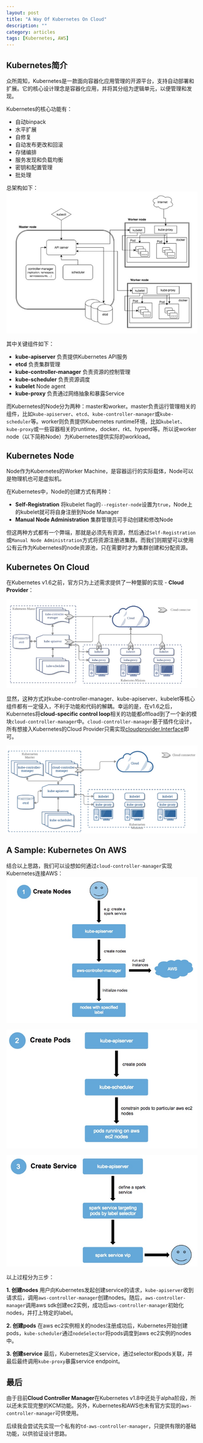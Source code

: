 ```yaml
---
layout: post
title: "A Way Of Kubernetes On Cloud"
description: ""
category: articles
tags: [Kubernetes, AWS]
---
```

## Kubernetes简介
众所周知，Kubernetes是一款面向容器化应用管理的开源平台，支持自动部署和扩展。它的核心设计理念是容器化应用，并将其分组为逻辑单元，以便管理和发现。

Kubernetes的核心功能有：

* 自动binpack
* 水平扩展
* 自修复
* 自动发布更改和回滚
* 存储编排
* 服务发现和负载均衡
* 密钥和配置管理
* 批处理
    
总架构如下：
![](/images/15150531511475.jpg)

其中关键组件如下：

* **kube-apiserver** 负责提供Kubernetes API服务
* **etcd** 负责集群管理
* **kube-controller-manager** 负责资源的控制管理
* **kube-scheduler** 负责资源调度
* **kubelet** Node agent
* **kube-proxy** 负责通过网络抽象和暴露Service

而Kubernetes的Node分为两种：master和worker。master负责运行管理相关的组件，比如`kube-apiserver`、`etcd`、`kube-controller-manager`或`kube-scheduler`等。worker则负责提供Kubernetes runtime环境，比如`kubelet`、`kube-proxy`或一些容器相关的runtime，docker、rkt、hyperd等。所以说worker node（以下简称Node）为Kubernetes提供实际的workload。

## Kubernetes Node
Node作为Kubernetes的Worker Machine，是容器运行的实际载体，Node可以是物理机也可是虚拟机。

在Kubernetes中，Node的创建方式有两种：

* **Self-Registration**
将kubelet flag的`--register-node`设置为`true`，Node上的kubelet就可将自身注册到Node Manager
* **Manual Node Administration**
集群管理员可手动创建和修改Node

但这两种方式都有一个弊端，那就是必须先有资源，然后通过`Self-Registration`或`Manual Node Administration`方式将资源注册进集群。而我们则期望可以使用公有云作为Kubernetes的node资源池，只在需要时才为集群创建和分配资源。

## Kubernetes On Cloud

在Kubernetes v1.6之前，官方只为上述需求提供了一种蹩脚的实现 - **Cloud Provider**：

![](/images/15150541269487.jpg)

显然，这种方式对kube-controller-manager、kube-apiserver、kubelet等核心组件都有一定侵入，不利于功能和代码的解耦。幸运的是，在v1.6之后，Kubernetes将**cloud-specific control loop**相关的功能都offload到了一个新的模块`cloud-controller-manager`中。`cloud-controller-manager`基于插件化设计，所有想接入Kubernetes的Cloud Provider只需实现[cloudprovider.Interface](https://github.com/kubernetes/kubernetes/blob/master/pkg/cloudprovider/cloud.go)即可。

![](/images/15150548871023.jpg)

## A Sample: Kubernetes On AWS 
结合以上思路，我们可以设想如何通过`cloud-controller-manager`实现Kubernetes连接AWS：
![](/images/15150579777927.jpg)

![](/images/15150579960847.jpg)

![](/images/15150580126489.jpg)

以上过程分为三步：

**1. 创建nodes**
用户向Kubernetes发起创建service的请求，`kube-apiserver`收到请求后，调用`aws-controller-manager`创建nodes。随后，`aws-controller-manager`调用aws sdk创建ec2实例，成功后`aws-controller-manager`初始化nodes，并打上特定的label。

**2. 创建pods**
在aws ec2实例相关的nodes注册成功后，Kubernetes开始创建pods，`kube-scheduler`通过`nodeSelector`将pods调度到aws ec2实例的nodes中。

**3. 创建service**
最后，Kubernetes定义service，通过selector和pods关联，并最后最终调用`kube-proxy`暴露service endpoint。

## 最后
由于目前**Cloud Controller Manager**在Kubernetes v1.8中还处于alpha阶段，所以还未实现完整的KCM功能。另外，Kubernetes和AWS也未有官方实现的`aws-controller-manager`可供使用。

后续我会尝试先实现一个私有的`td-aws-controller-manager`，只提供有限的基础功能，以供验证设计思路。





